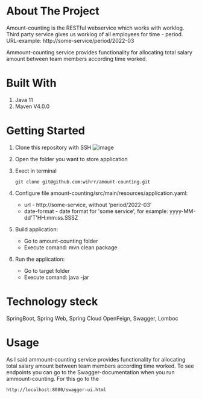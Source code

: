 # About The Project
Amount-counting is the RESTful webservice which works with worklog. Third party service gives us worklog of all employees for time - period. URL-example: http://some-service/period/2022-03

Ammount-counting service provides functionality for allocating total salary amount between team members according time worked.

# Built With
1. Java 11 
2. Maven V4.0.0

# Getting Started
1. Clone this repository with SSH
![image](https://user-images.githubusercontent.com/73289793/162756775-63273fd1-a02d-40e6-9a8a-6634fba9677f.png)

3. Open the folder you want to store application
4. Exect in terminal 
   ```
   git clone git@github.com:wihrr/amount-counting.git
   
   ```
5. Configure file amount-counting/src/main/resources/application.yaml:
   - url - http://some-service, without 'period/2022-03'
   - date-format - date format for 'some service', for example: yyyy-MM-dd'T'HH:mm:ss.SSSZ
   
6. Build application: 
   - Go to amount-counting folder 
   - Execute comand: mvn clean package

7. Run the application:
   - Go to target folder    
   - Execute comand: java -jar 

# Technology steck
SpringBoot, Spring Web, Spring Cloud OpenFeign, Swagger, Lomboc

# Usage
As I said ammount-counting service provides functionality for allocating total salary amount between team members according time worked.
To see endpoints you can go to the Swagger-documentation when you run ammount-counting. For this go to the 
```
http://localhost:8080/swagger-ui.html
```
